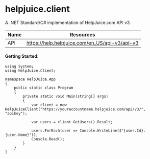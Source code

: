 ﻿# helpjuice.client
A .NET Standard/C# implementation of HelpJuice.com API v3.

| Name | Resources |
| ------ | ------ |
| API | https://help.helpjuice.com/en_US/api-v3/api-v3 |

#### Getting Started:
```
using System;
using HelpJuice.Client;

namespace HelpJuice.App
{
    public static class Program
    {
        private static void Main(string[] args)
        {
            var client = new HelpJuiceClient("https://youraccountname.helpjuice.com/api/v3/", "apikey");

            var users = client.GetUsers().Result;

            users.ForEach(user => Console.WriteLine($"{user.Id}. {user.Name}"));
            Console.Read();
        }
    }
}
```

